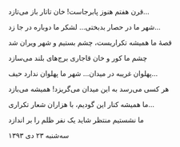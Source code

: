 <!-- 
.. title: قرن چندم
.. slug: gharne-chandom
.. date: 2015-11-30 22:03:58 UTC
.. tags: غزل
.. category: 
.. link: 
.. description: 
.. type: text
-->

قرن هفتم هنوز پابرجاست! خان تاتار باز می‌تازد...

شهر ما در حصار بدبختی... لشکر ما دوباره در جا زد...

قصهٔ ما همیشه تکراریست، چشم بستیم و شهر ویران شد

چشم ما کور و خان قاجاری برج‌های بلند می‌سازد

پهلوان غریبه در میدان... شهر ما پهلوان ندارد حیف...

هر کسی می‌رسد به این میدان می‌گریزد! همیشه می‌بازد

ما همیشه کنار این گودیم، با هزاران شعار تکراری...

ما نشستیم منتظر شاید یک نفر ظلم را بر اندازد

سه‌شنبه ۲۳ دی ۱۳۹۳
